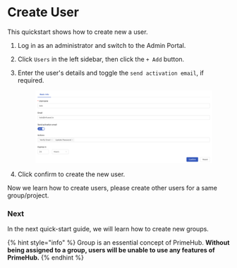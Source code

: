 # Create User

This quickstart shows how to create new a user.

1. Log in as an administrator and switch to the Admin Portal.
2. Click `Users` in the left sidebar, then click the `+ Add` button.
3.  Enter the user's details and toggle the `send activation email`, if required.

    <figure><img src="../../../.gitbook/assets/qs-create-user_v3 (1).png" alt=""><figcaption></figcaption></figure>
4. Click confirm to create the new user.

Now we learn how to create users, please create other users for a same group/project.

### Next

In the next quick-start guide, we will learn how to create new groups.

{% hint style="info" %}
Group is an essential concept of PrimeHub. **Without being assigned to a group, users will be unable to use any features of PrimeHub.**
{% endhint %}
